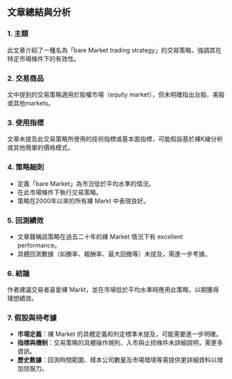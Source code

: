 ## 文章總結與分析

### 1. 主題  
此文章介紹了一種名為「bare Market trading strategy」的交易策略，強調其在特定市場條件下的有效性。

### 2. 交易商品  
文中提到的交易策略適用於股權市場（equity market），但未明確指出台股、美股或其他markets。  

### 3. 使用指標  
文章未提及此交易策略所使用的技術指標或基本面指標，可能假設基於裸K線分析或其他簡單的價格模式。  

### 4. 策略細則  
- 定義「bare Market」為市況低於平均水準的情況。  
- 在此市場條件下執行交易策略。  
- 策略在2000年以來的所有裸 Markt 中表現良好。  

### 5. 回測績效  
- 文章聲稱該策略在過去二十年的裸 Market 情況下有 excellent performance。  
- 具體回測數據（如勝率、報酬率、最大回撤等）未提及，需進一步考據。  

### 6. 結論  
作者建議交易者喜愛裸 Markt，並在市場低於平均水準時應用此策略，以期獲得理想績效。  

### 7. 假設與待考據  
- **市場定義**：裸 Market 的具體定義和判定標準未提及，可能需要進一步明確。  
- **指標與機制**：交易策略的具體操作規則、入市與止损條件未詳細說明，需更多資訊。  
- **歷史數據**：回測時間範圍、樣本公司數量及市場環境等需提供更詳細資料以增加信服力。
